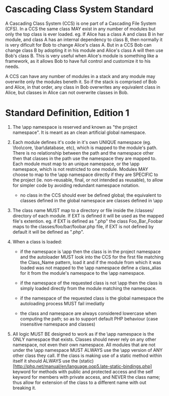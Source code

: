 Cascading Class System Standard
==========================================

A Cascading Class System (CCS) is one part of a Cascading File System (CFS). In 
a CCS the same class MAY exist in any number of modules but only the top class 
is ever loaded. eg. If Alice has a class A and class B in her module, and class 
A has an internal dependency to class B, then normally it is very dificult for 
Bob to change Alice's class A. But in a CCS Bob can change class B by adopting 
it in his module and Alice's class A will then use Bob's class B. This is very 
useful when Alice's module is something like a framework, as it allows Bob to 
have full control and customize it to his needs.

A CCS can have any number of modules in a stack and any module may overwrite 
only the modules beneth it. So if the stack is comprised of Bob and Alice, in
that order, any class in Bob overwrites any equivalent class in Alice, but 
classes in Alice can not overwrite classes in Bob.

Standard Definition, Edition 1
==============================

1. The \app namespace is reserved and known as "the project namespace". It is 
meant as an clean artificial global namespace.

2. Each module defines it's code in it's own UNIQUE namespace (eg. \foo\core, 
\bar\database, etc), which is mapped to the module's path. There is no 
relationship between the path and the namespace other then that classes in the 
path use the namespace they are mapped to. Each module must map to an unique 
namespace, or the \app namespace, which is not restricted to one module. Modules 
MAY choose to map to the \app namespace directly if they are SPECIFIC to the 
project (ie. non-reusable, final, or not intended as reusable), to allow for 
simpler code by avoiding redundant namespace notation.

    * no class in the CCS should ever be defined global; the equivalent to 
	classes defined in the global namespace are classes defined in \app

3. The class name MUST map to a directory or file inside the /classes/ directory 
of each module. If EXT is defined it will be used as the mapped file's 
extention. eg. if EXT is defined as ".php" the class Foo_Bar_Foobar maps to the 
classes/foo/bar/foobar.php file, if EXT is not defined by default it will be 
defined as ".php".

4. When a class is loaded:

    * if the namespace is \app then the class is in the project namespace and 
    the autoloader MUST look into the CCS for the first file matching the 
    Class_Name pattern, load it and if the module from which it was loaded was 
    not mapped to the \app namespace define a class_alias for it from the 
    module's namespace to the \app namespace.

    * if the namespace of the requested class is not \app then the class is 
    simply loaded directly from the module matching the namespace.
	
	* if the namespace of the requested class is the global namespace the 
	autoloading process MUST fail imediatly
	
	* the class and namespace are always considered lowercase when computing the
	path; so as to support default PHP behaviour (case insensitive namespace and 
	classes)

5. All logic MUST BE designed to work as if the \app namespace is the ONLY 
namespace that exists. Classes should never rely on any other namespace, not 
even their own namespace. All modules that are not under the \app namespace 
MUST ALWAYS use the \app version of ANY other class they call. If the class 
is making use of a static method within itself it should ALWAYS use the 
(static)[http://php.net/manual/en/language.oop5.late-static-bindings.php]
keyword for methods with public and protected access and the self keyword for 
members with private access, and NEVER the class name; thus allow for extension 
of the class to a different name with out breaking it.